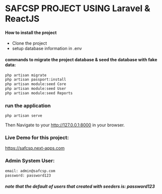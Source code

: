 # SAFCSP PROJECT USING Laravel & ReactJS

#### How to install the project
  - Clone the project
  - setup database information in .env

#### commands to migrate the project database & seed the database with fake data:
```sh
php artisan migrate
php artisan passport:install 
php artisan module:seed Core
php artisan module:seed User
php artisan module:seed Reports
```

### run the application
```sh
php artisan serve
```

Then Navigate to your http://127.0.0.1:8000 in your browser.


### Live Demo for this project:
https://safcsp.next-apps.com


### Admin System User:
```sh
email: admin@safcsp.com
password: password123
```

##### note that the default of users that created with seeders is: password123